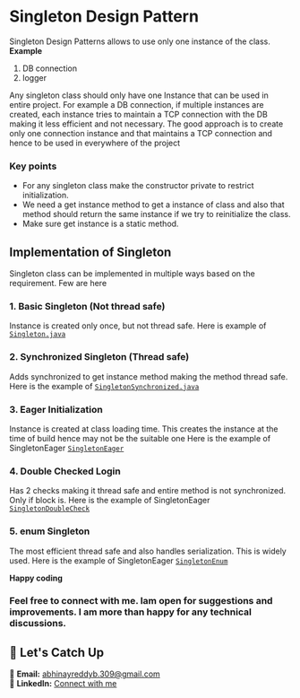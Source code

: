 # Singleton Design Pattern

Singleton Design Patterns allows to use only one instance of the class. 
**Example** 
1. DB connection
2. logger

Any singleton class should only have one Instance that can be used in entire project. 
For example a DB connection, if multiple instances are created, each instance tries to maintain a TCP connection with the DB making it less efficient and not necessary. The good approach is to create only one connection instance and that maintains a TCP connection and hence to be used in everywhere of the project

### Key points
* For any singleton class make the constructor private to restrict initialization. 
* We need a get instance method to get a instance of class and also that method should return the same instance if we try to reinitialize the class.
* Make sure get instance is a static method. 


## Implementation of Singleton
Singleton class can be implemented in multiple ways based on the requirement. Few are here

### 1. Basic Singleton (Not thread safe)
Instance is created only once, but not thread safe.
Here is example of [`Singleton.java`](./Singleton.java)

### 2. Synchronized Singleton (Thread safe)
Adds synchronized to get instance method making the method thread safe. 
Here is the example of [`SingletonSynchronized.java`](./SingletonSynchronized.java)

### 3. Eager Initialization
Instance is created at class loading time. This creates the instance at the time of build hence may not be the suitable one
Here is the example of SingletonEager [`SingletonEager`](./SingletonEager.java)

### 4. Double Checked Login
Has 2 checks making it thread safe and entire method is not synchronized. Only if block is. 
Here is the example of SingletonEager [`SingletonDoubleCheck`](./SingletonDoubleCheck.java)

### 5. enum Singleton
The most efficient thread safe and also handles serialization. This is widely used. 
Here is the example of SingletonEager [`SingletonEnum`](./SingletonEnum.java)



**Happy coding**

### Feel free to connect with me. Iam open for suggestions and improvements. I am more than happy for any technical discussions.

## 📩 Let's Catch Up
📧 **Email:** abhinayreddyb.309@gmail.com  
👔 **LinkedIn:** [Connect with me](https://www.linkedin.com/in/abhinay-reddy-bellamkonda-927553191/)


